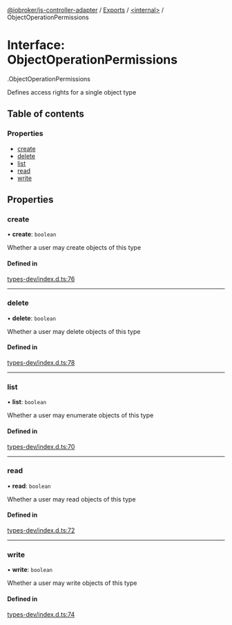 [@iobroker/js-controller-adapter](../README.md) / [Exports](../modules.md) / [<internal\>](../modules/internal_.md) / ObjectOperationPermissions

# Interface: ObjectOperationPermissions

[<internal>](../modules/internal_.md).ObjectOperationPermissions

Defines access rights for a single object type

## Table of contents

### Properties

- [create](internal_.ObjectOperationPermissions.md#create)
- [delete](internal_.ObjectOperationPermissions.md#delete)
- [list](internal_.ObjectOperationPermissions.md#list)
- [read](internal_.ObjectOperationPermissions.md#read)
- [write](internal_.ObjectOperationPermissions.md#write)

## Properties

### create

• **create**: `boolean`

Whether a user may create objects of this type

#### Defined in

[types-dev/index.d.ts:76](https://github.com/ioBroker/ioBroker.js-controller/blob/9c01619f/packages/types-dev/index.d.ts#L76)

___

### delete

• **delete**: `boolean`

Whether a user may delete objects of this type

#### Defined in

[types-dev/index.d.ts:78](https://github.com/ioBroker/ioBroker.js-controller/blob/9c01619f/packages/types-dev/index.d.ts#L78)

___

### list

• **list**: `boolean`

Whether a user may enumerate objects of this type

#### Defined in

[types-dev/index.d.ts:70](https://github.com/ioBroker/ioBroker.js-controller/blob/9c01619f/packages/types-dev/index.d.ts#L70)

___

### read

• **read**: `boolean`

Whether a user may read objects of this type

#### Defined in

[types-dev/index.d.ts:72](https://github.com/ioBroker/ioBroker.js-controller/blob/9c01619f/packages/types-dev/index.d.ts#L72)

___

### write

• **write**: `boolean`

Whether a user may write objects of this type

#### Defined in

[types-dev/index.d.ts:74](https://github.com/ioBroker/ioBroker.js-controller/blob/9c01619f/packages/types-dev/index.d.ts#L74)
